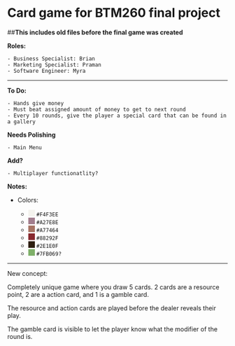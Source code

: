 # Card game for BTM260 final project

##**This includes old files before the final game was created**

**Roles:**

    - Business Specialist: Brian
    - Marketing Specialist: Praman
    - Software Engineer: Myra

---

**To Do:**

    - Hands give money
    - Must beat assigned amount of money to get to next round
    - Every 10 rounds, give the player a special card that can be found in a gallery

**Needs Polishing**

    - Main Menu

**Add?**

    - Multiplayer functionatlity?

**Notes:**

- Colors:

    - <span style="display:inline-block;width:15px;height:15px;background-color:#F4F3EE;"></span> `#F4F3EE`
    - <span style="display:inline-block;width:15px;height:15px;background-color:#A27E8E;"></span> `#A27E8E`
    - <span style="display:inline-block;width:15px;height:15px;background-color:#A77464;"></span> `#A77464`
    - <span style="display:inline-block;width:15px;height:15px;background-color:#88292F;"></span> `#88292F`
    - <span style="display:inline-block;width:15px;height:15px;background-color:#2E1E0F;"></span> `#2E1E0F`
    - <span style="display:inline-block;width:15px;height:15px;background-color:#7FB069;"></span> `#7FB069?`

---

New concept:

Completely unique game where you draw 5 cards. 2 cards are a resource point, 2 are a action card, and 1 is a gamble card.

The resource and action cards are played before the dealer reveals their play.

The gamble card is visible to let the player know what the modifier of the round is.